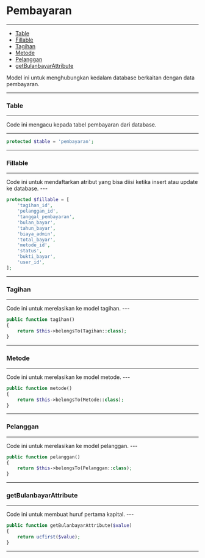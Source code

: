 # Pembayaran

---

-   [Table](#section-1)
-   [Fillable](#section-2)
-   [Tagihan](#section-3)
-   [Metode](#section-4)
-   [Pelanggan](#section-5)
-   [getBulanbayarAttribute](#section-6)

<larecipe-card type="primary" rounded>
Model ini untuk menghubungkan kedalam database berkaitan dengan data pembayaran.
</larecipe-card>

---

<a name="section-1"></a>

### Table

---

<larecipe-card type="warning" rounded>
Code ini mengacu kepada tabel pembayaran dari database.
</larecipe-card>

---

```php
protected $table = 'pembayaran';
```

---

<a name="section-2"></a>

### Fillable

---

<larecipe-card type="success" rounded>
Code ini untuk mendaftarkan atribut yang bisa diisi ketika insert atau update ke database.
</larecipe-card>
---

```php
protected $fillable = [
    'tagihan_id',
    'pelanggan_id',
    'tanggal_pembayaran',
    'bulan_bayar',
    'tahun_bayar',
    'biaya_admin',
    'total_bayar',
    'metode_id',
    'status',
    'bukti_bayar',
    'user_id',
];
```

---

<a name="section-3"></a>

### Tagihan

---

<larecipe-card type="info" rounded>
Code ini untuk merelasikan ke model tagihan.
</larecipe-card>
---

```php
public function tagihan()
{
    return $this->belongsTo(Tagihan::class);
}
```

---

<a name="section-4"></a>

### Metode

---

<larecipe-card type="primary" rounded>
Code ini untuk merelasikan ke model metode.
</larecipe-card>
---

```php
public function metode()
{
    return $this->belongsTo(Metode::class);
}
```

---

<a name="section-5"></a>

### Pelanggan

---

<larecipe-card type="warning" rounded>
Code ini untuk merelasikan ke model pelanggan.
</larecipe-card>
---

```php
public function pelanggan()
{
    return $this->belongsTo(Pelanggan::class);
}
```

---

<a name="section-6"></a>

### getBulanbayarAttribute

---

<larecipe-card type="info" rounded>
Code ini untuk membuat huruf pertama kapital.
</larecipe-card>
---

```php
public function getBulanbayarAttribute($value)
{
    return ucfirst($value);
}
```

---